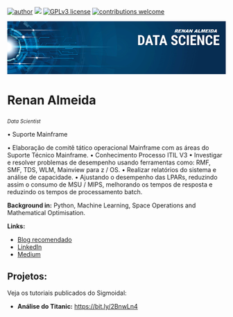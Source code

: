 [![author](https://img.shields.io/badge/author-Renan-red.svg)](https://www.linkedin.com/in/renan-almeida-2a55702b) [![](https://img.shields.io/badge/python-3.7+-blue.svg)](https://www.python.org/downloads/release/python-365/) [![GPLv3 license](https://img.shields.io/badge/License-GPLv3-blue.svg)](http://perso.crans.org/besson/LICENSE.html) [![contributions welcome](https://img.shields.io/badge/contributions-welcome-brightgreen.svg?style=flat)](https://github.com/ts722a/curso_data_science-)

<p align="center">
  <img src="banner.png" >
</p>

# Renan Almeida
<sub>*Data Scientist*</sub>

• Suporte Mainframe



• Elaboração de comitê tático operacional Mainframe com as áreas do Suporte Técnico Mainframe.
• Conhecimento Processo ITIL V3
• Investigar e resolver problemas de desempenho usando ferramentas como: RMF, SMF, TDS, WLM, Mainview para z / OS.
• Realizar relatórios do sistema e análise de capacidade.
• Ajustando o desempenho das LPARs, reduzindo assim o consumo de MSU / MIPS, melhorando os tempos de resposta e reduzindo os tempos de processamento batch.
 

**Background in:** Python, Machine Learning, Space Operations and Mathematical Optimisation.

**Links:**
* [Blog recomendado ](http://sigmoidal.ai)
* [LinkedIn](https://www.linkedin.com/in/renan-almeida-2a55702b)
* [Medium](https://www.medium.com)


## Projetos:
Veja os tutoriais publicados do Sigmoidal:

* **Análise do Titanic:** https://bit.ly/2BnwLn4

